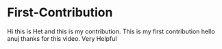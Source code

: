 # First-Contribution
Hi this is Het and this is my contribution.
This is my first contribution
hello anuj thanks for this video. Very Helpful
